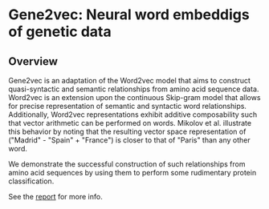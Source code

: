# Gene2vec: Neural word embeddigs of genetic data

## Overview
Gene2vec is an adaptation of the Word2vec model that aims to construct quasi-syntactic and semantic relationships from amino acid sequence data. Word2vec is an extension upon the continuous Skip-gram model that allows for precise representation of semantic and syntactic word relationships. Additionally, Word2vec representations exhibit additive composability such that vector arithmetic can be performed on words. Mikolov et al. illustrate this behavior by noting that the resulting vector space representation of ("Madrid" - "Spain" + "France") is closer to that of "Paris" than any other word.

We demonstrate the successful construction of such relationships from amino acid sequences by using them to perform some rudimentary protein classification.

See the [report](https://github.com/davidcox143/Gene2vec/blob/master/report/Gene2vec.ipynb) for more info. 
